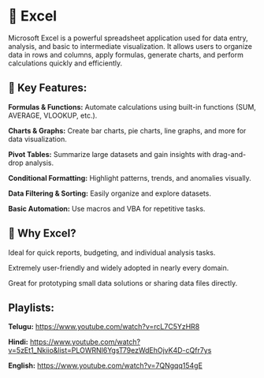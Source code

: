 # 📗 Excel 

Microsoft Excel is a powerful spreadsheet application used for data entry, analysis, and basic to intermediate visualization. It allows users to organize data in rows and columns, apply formulas, generate charts, and perform calculations quickly and efficiently.

## 🔧 Key Features:

**Formulas & Functions:** Automate calculations using built-in functions (SUM, AVERAGE, VLOOKUP, etc.).

**Charts & Graphs:** Create bar charts, pie charts, line graphs, and more for data visualization.

**Pivot Tables:** Summarize large datasets and gain insights with drag-and-drop analysis.

**Conditional Formatting:** Highlight patterns, trends, and anomalies visually.

**Data Filtering & Sorting:** Easily organize and explore datasets.

**Basic Automation:** Use macros and VBA for repetitive tasks.

## 📌 Why Excel?

Ideal for quick reports, budgeting, and individual analysis tasks.

Extremely user-friendly and widely adopted in nearly every domain.

Great for prototyping small data solutions or sharing data files directly.

## Playlists:

**Telugu:** https://www.youtube.com/watch?v=rcL7C5YzHR8

**Hindi:** https://www.youtube.com/watch?v=5zEt1_Nkiio&list=PLOWRNl6YgsT79ezWdEhOjvK4D-cQfr7ys

**English:** https://www.youtube.com/watch?v=7QNgqq154gE


